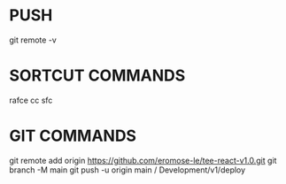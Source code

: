 # PUSH

git remote -v

# SORTCUT COMMANDS

rafce
cc
sfc

# GIT COMMANDS

git remote add origin https://github.com/eromose-le/tee-react-v1.0.git
git branch -M main
git push -u origin main
/
Development/v1/deploy
